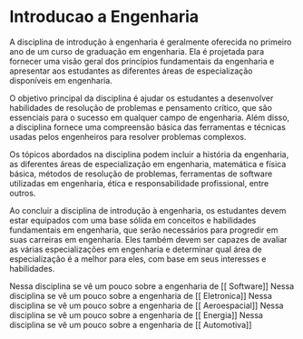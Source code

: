 # Introducao a Engenharia
A disciplina de introdução à engenharia é geralmente oferecida no primeiro ano de um curso de graduação em engenharia. Ela é projetada para fornecer uma visão geral dos princípios fundamentais da engenharia e apresentar aos estudantes as diferentes áreas de especialização disponíveis em engenharia.

O objetivo principal da disciplina é ajudar os estudantes a desenvolver habilidades de resolução de problemas e pensamento crítico, que são essenciais para o sucesso em qualquer campo de engenharia. Além disso, a disciplina fornece uma compreensão básica das ferramentas e técnicas usadas pelos engenheiros para resolver problemas complexos.

Os tópicos abordados na disciplina podem incluir a história da engenharia, as diferentes áreas de especialização em engenharia, matemática e física básica, métodos de resolução de problemas, ferramentas de software utilizadas em engenharia, ética e responsabilidade profissional, entre outros.

Ao concluir a disciplina de introdução à engenharia, os estudantes devem estar equipados com uma base sólida em conceitos e habilidades fundamentais em engenharia, que serão necessários para progredir em suas carreiras em engenharia. Eles também devem ser capazes de avaliar as várias especializações em engenharia e determinar qual área de especialização é a melhor para eles, com base em seus interesses e habilidades.

Nessa disciplina se vê um pouco sobre a engenharia de [[ Software]]
Nessa disciplina se vê um pouco sobre a engenharia de [[ Eletronica]]
Nessa disciplina se vê um pouco sobre a engenharia de [[ Aeroespacial]]
Nessa disciplina se vê um pouco sobre a engenharia de [[ Energia]]
Nessa disciplina se vê um pouco sobre a engenharia de [[ Automotiva]]
